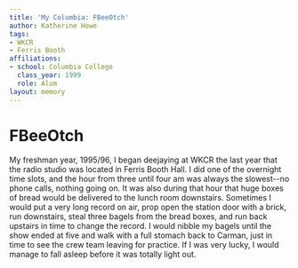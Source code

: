 ```yaml
---
title: 'My Columbia: FBeeOtch'
author: Katherine Howe
tags:
- WKCR
- Ferris Booth
affiliations:
- school: Columbia College
  class_year: 1999
  role: Alum
layout: memory
---
```


# FBeeOtch

My freshman year, 1995/96, I began deejaying at WKCR the last year that the radio studio was located in Ferris Booth Hall. I did one of the overnight time slots, and the hour from three until four am was always the slowest--no phone calls, nothing going on. It was also during that hour that huge boxes of bread would be delivered to the lunch room downstairs. Sometimes I would put a very long record on air, prop open the station door with a brick, run downstairs, steal three bagels from the bread boxes, and run back upstairs in time to change the record.  I would nibble my bagels until the show ended at five and walk with a full stomach back to Carman, just in time to see the crew team leaving for practice. If I was very lucky, I would manage to fall asleep before it was totally light out.
